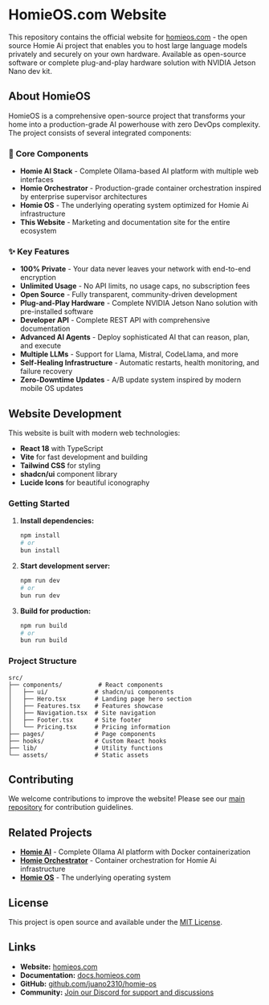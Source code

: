 # HomieOS.com Website

This repository contains the official website for [homieos.com](https://homieos.com) - the open source Homie Ai project that enables you to host large language models privately and securely on your own hardware. Available as open-source software or complete plug-and-play hardware solution with NVIDIA Jetson Nano dev kit.

## About HomieOS

HomieOS is a comprehensive open-source project that transforms your home into a production-grade AI powerhouse with zero DevOps complexity. The project consists of several integrated components:

### 🤖 Core Components

- **Homie AI Stack** - Complete Ollama-based AI platform with multiple web interfaces
- **Homie Orchestrator** - Production-grade container orchestration inspired by enterprise supervisor architectures  
- **Homie OS** - The underlying operating system optimized for Homie Ai infrastructure
- **This Website** - Marketing and documentation site for the entire ecosystem

### ✨ Key Features

- **100% Private** - Your data never leaves your network with end-to-end encryption
- **Unlimited Usage** - No API limits, no usage caps, no subscription fees
- **Open Source** - Fully transparent, community-driven development
- **Plug-and-Play Hardware** - Complete NVIDIA Jetson Nano solution with pre-installed software
- **Developer API** - Complete REST API with comprehensive documentation
- **Advanced AI Agents** - Deploy sophisticated AI that can reason, plan, and execute
- **Multiple LLMs** - Support for Llama, Mistral, CodeLlama, and more
- **Self-Healing Infrastructure** - Automatic restarts, health monitoring, and failure recovery
- **Zero-Downtime Updates** - A/B update system inspired by modern mobile OS updates

## Website Development

This website is built with modern web technologies:

- **React 18** with TypeScript
- **Vite** for fast development and building
- **Tailwind CSS** for styling
- **shadcn/ui** component library
- **Lucide Icons** for beautiful iconography

### Getting Started

1. **Install dependencies:**
   ```bash
   npm install
   # or
   bun install
   ```

2. **Start development server:**
   ```bash
   npm run dev
   # or
   bun run dev
   ```

3. **Build for production:**
   ```bash
   npm run build
   # or
   bun run build
   ```

### Project Structure

```
src/
├── components/          # React components
│   ├── ui/             # shadcn/ui components
│   ├── Hero.tsx        # Landing page hero section
│   ├── Features.tsx    # Features showcase
│   ├── Navigation.tsx  # Site navigation
│   ├── Footer.tsx      # Site footer
│   └── Pricing.tsx     # Pricing information
├── pages/              # Page components
├── hooks/              # Custom React hooks
├── lib/                # Utility functions
└── assets/             # Static assets
```

## Contributing

We welcome contributions to improve the website! Please see our [main repository](https://github.com/juano2310/homie-os) for contribution guidelines.

## Related Projects

- **[Homie AI](../homie_ai/)** - Complete Ollama AI platform with Docker containerization
- **[Homie Orchestrator](../homie_orchestrator/)** - Container orchestration for Homie Ai infrastructure
- **[Homie OS](../homie_os/)** - The underlying operating system

## License

This project is open source and available under the [MIT License](LICENSE).

## Links

- **Website:** [homieos.com](https://homieos.com)
- **Documentation:** [docs.homieos.com](https://docs.homieos.com)
- **GitHub:** [github.com/juano2310/homie-os](https://github.com/juano2310/homie-os)
- **Community:** [Join our Discord for support and discussions](https://discord.gg/k64erSMgcX) 
